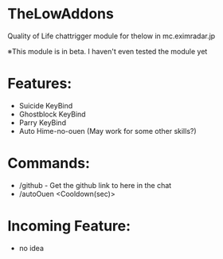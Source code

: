 # TheLowAddons
Quality of Life chattrigger module for thelow in mc.eximradar.jp

※This module is in beta. I haven't even tested the module yet

# Features:
- Suicide KeyBind
- Ghostblock KeyBind
- Parry KeyBind
- Auto Hime-no-ouen (May work for some other skills?)

# Commands:
- /github - Get the github link to here in the chat
- /autoOuen <slot of weapon> <Cooldown(sec)>

# Incoming Feature:
- no idea
